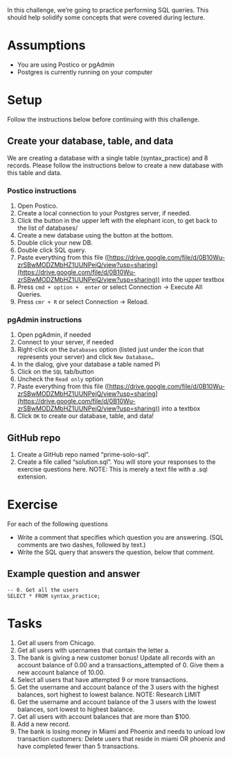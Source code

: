 In this challenge, we’re going to practice performing SQL queries. This should help solidify some concepts that were covered during lecture.

# Assumptions

* You are using Postico or pgAdmin
* Postgres is currently running on your computer

# Setup
Follow the instructions below before continuing with this challenge.

## Create your database, table, and data

We are creating a database with a single table (syntax_practice) and 8 records. Please follow the instructions below to create a new database with this table and data.

### Postico instructions

1. Open Postico.
2. Create a local connection to your Postgres server, if needed.
3. Click the button in the upper left with the elephant icon, to get back to the list of databases/
4. Create a new database using the button at the bottom.
5. Double click your new DB.
6. Double click SQL query.
7. Paste everything from this file ([https://drive.google.com/file/d/0B10Wu-zrSBwMODZMbHZ1UUNPejQ/view?usp=sharing](https://drive.google.com/file/d/0B10Wu-zrSBwMODZMbHZ1UUNPejQ/view?usp=sharing)) into the upper textbox
8. Press `cmd + option +  enter` or select Connection -> Execute All Queries.
9. Press `cmr + R` or select Connection -> Reload.

### pgAdmin instructions
1. Open pgAdmin, if needed
2. Connect to your server, if needed
3. Right-click on the `Databases` option (listed just under the icon that represents your server) and click `New Database…`
4. In the dialog, give your database a table named Pi
5. Click on the `SQL` tab/button
6. Uncheck the `Read only` option
7. Paste everything from this file ([https://drive.google.com/file/d/0B10Wu-zrSBwMODZMbHZ1UUNPejQ/view?usp=sharing](https://drive.google.com/file/d/0B10Wu-zrSBwMODZMbHZ1UUNPejQ/view?usp=sharing)) into a textbox
8. Click `OK` to create our database, table, and data!

## GitHub repo
1. Create a GitHub repo named “prime-solo-sql”.
2. Create a file called “solution.sql”. You will store your responses to the exercise questions here. NOTE: This is merely a text file with a .sql extension.

# Exercise

For each of the following questions

* Write a comment that specifies which question you are answering. (SQL comments are two dashes, followed by text.)
* Write the SQL query that answers the question, below that comment.

## Example question and answer
```
-- 0. Get all the users
SELECT * FROM syntax_practice;
``` 

# Tasks
1. Get all users from Chicago.
2. Get all users with usernames that contain the letter a.
3. The bank is giving a new customer bonus! Update all records with an account balance of 0.00 and a transactions_attempted of 0. Give them a new account balance of 10.00.
4. Select all users that have attempted 9 or more transactions.
5. Get the username and account balance of the 3 users with the highest balances, sort highest to lowest balance. NOTE: Research LIMIT
6. Get the username and account balance of the 3 users with the lowest balances, sort lowest to highest balance.
7. Get all users with account balances that are more than $100.
8. Add a new record.
9. The bank is losing money in Miami and Phoenix and needs to unload low transaction customers: Delete users that reside in miami OR phoenix and have completed fewer than 5 transactions.
